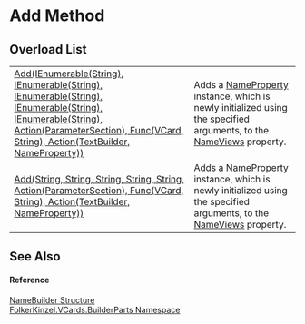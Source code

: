 # Add Method


## Overload List
<table>
<tr>
<td><a href="abfa5e65-5a54-f2c9-158d-23c1340bec83.md">Add(IEnumerable(String), IEnumerable(String), IEnumerable(String), IEnumerable(String), IEnumerable(String), Action(ParameterSection), Func(VCard, String), Action(TextBuilder, NameProperty))</a></td>
<td>Adds a <a href="05694799-3c12-68af-73de-f9a8cb4807af.md">NameProperty</a> instance, which is newly initialized using the specified arguments, to the <a href="d8d2eed8-2896-799e-2efc-3c405ec62b70.md">NameViews</a> property.</td></tr>
<tr>
<td><a href="568521e0-9ae0-62f8-b3ee-0b8468f514c4.md">Add(String, String, String, String, String, Action(ParameterSection), Func(VCard, String), Action(TextBuilder, NameProperty))</a></td>
<td>Adds a <a href="05694799-3c12-68af-73de-f9a8cb4807af.md">NameProperty</a> instance, which is newly initialized using the specified arguments, to the <a href="d8d2eed8-2896-799e-2efc-3c405ec62b70.md">NameViews</a> property.</td></tr>
</table>

## See Also


#### Reference
<a href="8aff507c-c7cd-5e33-59aa-8d4b140efaf7.md">NameBuilder Structure</a>  
<a href="30716183-7f69-ceb8-b5fe-4d9f23e7fd2b.md">FolkerKinzel.VCards.BuilderParts Namespace</a>  
